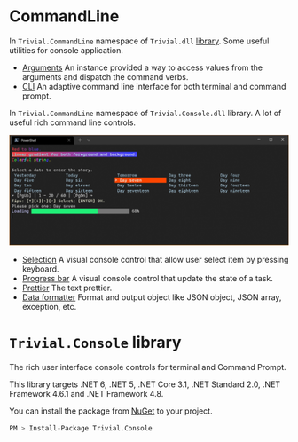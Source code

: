 # CommandLine

In `Trivial.CommandLine` namespace of `Trivial.dll` [library](../).
Some useful utilities for console application.

- [Arguments](./arguments) An instance provided a way to access values from the arguments and dispatch the command verbs.
- [CLI](./console) An adaptive command line interface for both terminal and command prompt.

In `Trivial.CommandLine` namespace of `Trivial.Console.dll` library.
A lot of useful rich command line controls.

![Sample screenshot](./controls/sample.jpg)

- [Selection](./selection) A visual console control that allow user select item by pressing keyboard.
- [Progress bar](./progress) A visual console control that update the state of a task.
- [Prettier](./prettier) The text prettier.
- [Data formatter](./data) Format and output object like JSON object, JSON array, exception, etc.

# `Trivial.Console` library

The rich user interface console controls for terminal and Command Prompt.

This library targets .NET 6, .NET 5, .NET Core 3.1, .NET Standard 2.0, .NET Framework 4.6.1 and .NET Framework 4.8.

You can install the package from [NuGet](https://www.nuget.org/packages/Trivial.Console) to your project.

```sh
PM > Install-Package Trivial.Console
```
